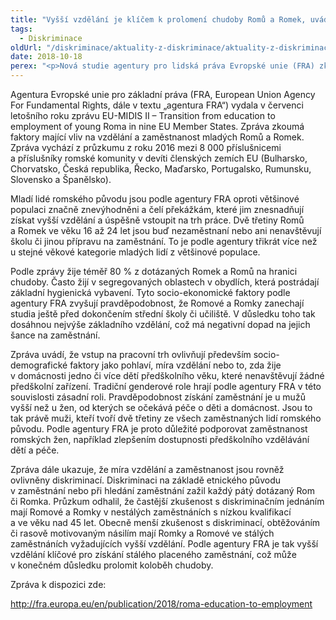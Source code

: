 ```yaml
---
title: "Vyšší vzdělání je klíčem k prolomení chudoby Romů a Romek, uvádí nová studie"
tags:
  - Diskriminace
oldUrl: "/diskriminace/aktuality-z-diskriminace/aktuality-z-diskriminace-2018/vyssi-vzdelani-je-klicem-k-prolomeni-chudoby-romu-a-romek-uvadi-nova-studie/"
date: 2018-10-18
perex: "<p>Nová studie agentury pro lidská práva Evropské unie (FRA) zkoumá faktory znesnadňující mladým lidem romského původu získat vzdělání a stálé zaměstnání.</p>"
---
```


<!-- imported from the old website -->

<p>Agentura Evropské unie pro základní práva (FRA, European Union Agency For Fundamental Rights, dále v textu „agentura FRA“) vydala v červenci letošního roku zprávu EU-MIDIS II – Transition from education to employment of young Roma in nine EU Member States. Zpráva zkoumá faktory mající vliv na vzdělání a zaměstnanost mladých Romů a Romek. Zpráva vychází z průzkumu z roku 2016 mezi 8 000 příslušnicemi a příslušníky romské komunity v devíti členských zemích EU (Bulharsko, Chorvatsko, Česká republika, Řecko, Maďarsko, Portugalsko, Rumunsku, Slovensko a Španělsko).</p> <p>Mladí lidé romského původu jsou podle agentury FRA oproti většinové populaci značně znevýhodněni a čelí překážkám, které jim znesnadňují získat vyšší vzdělání a úspěšně vstoupit na trh práce. Dvě třetiny Romů a Romek ve věku 16 až 24 let jsou buď nezaměstnaní nebo ani nenavštěvují školu či jinou přípravu na zaměstnání. To je podle agentury třikrát více než u stejné věkové kategorie mladých lidí z většinové populace.</p> <p>Podle zprávy žije téměř 80 % z dotázaných Romek a Romů na hranici chudoby. Často žijí v segregovaných oblastech v obydlích, která postrádají základní hygienická vybavení. Tyto socio-ekonomické faktory podle agentury FRA zvyšují pravděpodobnost, že Romové a Romky zanechají studia ještě před dokončením střední školy či učiliště. V důsledku toho tak dosáhnou nejvýše základního vzdělání, což má negativní dopad na jejich šance na zaměstnání. </p> <p>Zpráva uvádí, že vstup na pracovní trh ovlivňují především socio-demografické faktory jako pohlaví, míra vzdělání nebo to, zda žije v domácnosti jedno či více dětí předškolního věku, které nenavštěvují žádné předškolní zařízení. Tradiční genderové role hrají podle agentury FRA v této souvislosti zásadní roli. Pravděpodobnost získání zaměstnání je u mužů vyšší než u žen, od kterých se očekává péče o děti a domácnost. Jsou to tak právě muži, kteří tvoří dvě třetiny ze všech zaměstnaných lidí romského původu. Podle agentury FRA je proto důležité podporovat zaměstnanost romských žen, například zlepšením dostupnosti předškolního vzdělávání dětí a péče. </p> <p>Zpráva dále ukazuje, že míra vzdělání a zaměstnanost jsou rovněž ovlivněny diskriminací. Diskriminaci na základě etnického původu v zaměstnání nebo při hledání zaměstnání zažil každý pátý dotázaný Rom či Romka. Průzkum odhalil, že častější zkušenost s diskriminačním jednáním mají Romové a Romky v nestálých zaměstnáních s nízkou kvalifikací a ve věku nad 45 let. Obecně menší zkušenost s diskriminací, obtěžováním či rasově motivovaným násilím mají Romky a Romové ve stálých zaměstnáních vyžadujících vyšší vzdělání. Podle agentury FRA je tak vyšší vzdělání klíčové pro získání stálého placeného zaměstnání, což může v konečném důsledku prolomit koloběh chudoby. </p> <p>Zpráva k dispozici zde:</p> <a title="Otevření do nového okna" href="http://fra.europa.eu/en/publication/2018/roma-education-to-employment" target="_blank">http://fra.europa.eu/en/publication/2018/roma-education-to-employment</a> 
